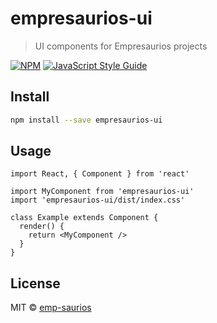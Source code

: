 # empresaurios-ui

> UI components for Empresaurios projects

[![NPM](https://img.shields.io/npm/v/empresaurios-ui.svg)](https://www.npmjs.com/package/empresaurios-ui) [![JavaScript Style Guide](https://img.shields.io/badge/code_style-standard-brightgreen.svg)](https://standardjs.com)

## Install

```bash
npm install --save empresaurios-ui
```

## Usage

```tsx
import React, { Component } from 'react'

import MyComponent from 'empresaurios-ui'
import 'empresaurios-ui/dist/index.css'

class Example extends Component {
  render() {
    return <MyComponent />
  }
}
```

## License

MIT © [emp-saurios](https://github.com/emp-saurios)
